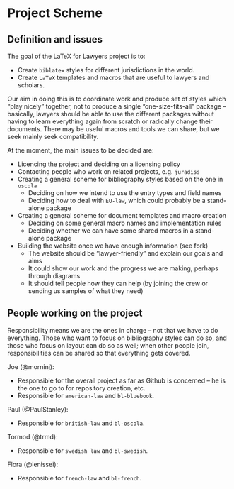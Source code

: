 # Project Scheme #

## Definition and issues ##

The goal of the  LaTeX for Lawyers project is to:
- Create `biblatex` styles for different jurisdictions in the world.
- Create `LaTeX` templates and macros that are useful to lawyers and scholars.

Our aim in doing this is to coordinate work and produce set of styles which “play nicely” together, not to produce a single “one-size-fits-all” package – basically, lawyers should be able to use the different packages without having to learn everything again from scratch or radically change their documents. There may be useful macros and tools we can share, but we seek mainly seek compatibility.

At the moment, the main issues to be decided are:
- Licencing the project and deciding on a licensing policy
- Contacting people who work on related projects, e.g. `juradiss`
- Creating a general scheme for bibliography styles based on the one in `oscola`
  - Deciding on how we intend to use the entry types and field names
  - Deciding how to deal with `EU-law`, which could probably be a stand-alone package
- Creating a general scheme for document templates and macro creation
  - Deciding on some general macro names and implementation rules
  - Deciding whether we can have some shared macros in a stand-alone package
- Building the website once we have enough information (see fork)
  - The website should be “lawyer-friendly” and explain our goals and aims
  - It could show our work and the progress we are making, perhaps through diagrams
  - It should tell people how they can help (by joining the crew or sending us samples of what they need)

## People working on the project ##

Responsibility means we are the ones in charge – not that we have to do everything. Those who want to focus on bibliography styles can do so, and those who focus on layout can do so as well; when other people join, responsibilities can be shared so that everything gets covered.

Joe (@morninj):
- Responsible for the overall project as far as Github is concerned – he is the one to go to for repository creation, etc.
- Responsible for `american-law` and `bl-bluebook`.

Paul (@PaulStanley):
- Responsible for `british-law` and `bl-oscola`.

Tormod (@trmd):
- Responsible for `swedish law` and `bl-swedish`.

Flora (@ienissei):
- Responsible for `french-law` and `bl-french`.
